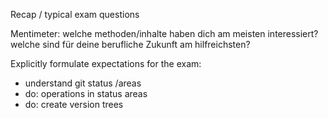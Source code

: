 

Recap / typical exam questions

Mentimeter: welche methoden/inhalte haben dich am meisten interessiert? welche sind für deine berufliche Zukunft am hilfreichsten?

Explicitly formulate expectations for the exam:

- understand git status /areas
- do: operations in status areas
- do: create version trees